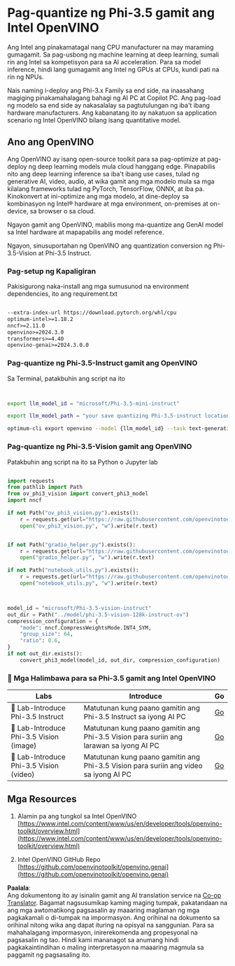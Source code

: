 <!--
CO_OP_TRANSLATOR_METADATA:
{
  "original_hash": "3139a6a82f357a9f90f1fe51c4caf65a",
  "translation_date": "2025-05-09T14:00:28+00:00",
  "source_file": "md/01.Introduction/04/UsingIntelOpenVINOQuantifyingPhi.md",
  "language_code": "tl"
}
-->
# **Pag-quantize ng Phi-3.5 gamit ang Intel OpenVINO**

Ang Intel ang pinakamatagal nang CPU manufacturer na may maraming gumagamit. Sa pag-usbong ng machine learning at deep learning, sumali rin ang Intel sa kompetisyon para sa AI acceleration. Para sa model inference, hindi lang gumagamit ang Intel ng GPUs at CPUs, kundi pati na rin ng NPUs.

Nais naming i-deploy ang Phi-3.x Family sa end side, na inaasahang magiging pinakamahalagang bahagi ng AI PC at Copilot PC. Ang pag-load ng modelo sa end side ay nakasalalay sa pagtutulungan ng iba't ibang hardware manufacturers. Ang kabanatang ito ay nakatuon sa application scenario ng Intel OpenVINO bilang isang quantitative model.

## **Ano ang OpenVINO**

Ang OpenVINO ay isang open-source toolkit para sa pag-optimize at pag-deploy ng deep learning models mula cloud hanggang edge. Pinapabilis nito ang deep learning inference sa iba't ibang use cases, tulad ng generative AI, video, audio, at wika gamit ang mga modelo mula sa mga kilalang frameworks tulad ng PyTorch, TensorFlow, ONNX, at iba pa. Kinokonvert at ini-optimize ang mga modelo, at dine-deploy sa kombinasyon ng Intel® hardware at mga environment, on-premises at on-device, sa browser o sa cloud.

Ngayon gamit ang OpenVINO, mabilis mong ma-quantize ang GenAI model sa Intel hardware at mapapabilis ang model reference.

Ngayon, sinusuportahan ng OpenVINO ang quantization conversion ng Phi-3.5-Vision at Phi-3.5 Instruct.

### **Pag-setup ng Kapaligiran**

Pakisigurong naka-install ang mga sumusunod na environment dependencies, ito ang requirement.txt

```txt

--extra-index-url https://download.pytorch.org/whl/cpu
optimum-intel>=1.18.2
nncf>=2.11.0
openvino>=2024.3.0
transformers>=4.40
openvino-genai>=2024.3.0.0

```

### **Pag-quantize ng Phi-3.5-Instruct gamit ang OpenVINO**

Sa Terminal, patakbuhin ang script na ito

```bash


export llm_model_id = "microsoft/Phi-3.5-mini-instruct"

export llm_model_path = "your save quantizing Phi-3.5-instruct location"

optimum-cli export openvino --model {llm_model_id} --task text-generation-with-past --weight-format int4 --group-size 128 --ratio 0.6  --sym  --trust-remote-code {llm_model_path}


```

### **Pag-quantize ng Phi-3.5-Vision gamit ang OpenVINO**

Patakbuhin ang script na ito sa Python o Jupyter lab

```python

import requests
from pathlib import Path
from ov_phi3_vision import convert_phi3_model
import nncf

if not Path("ov_phi3_vision.py").exists():
    r = requests.get(url="https://raw.githubusercontent.com/openvinotoolkit/openvino_notebooks/latest/notebooks/phi-3-vision/ov_phi3_vision.py")
    open("ov_phi3_vision.py", "w").write(r.text)


if not Path("gradio_helper.py").exists():
    r = requests.get(url="https://raw.githubusercontent.com/openvinotoolkit/openvino_notebooks/latest/notebooks/phi-3-vision/gradio_helper.py")
    open("gradio_helper.py", "w").write(r.text)

if not Path("notebook_utils.py").exists():
    r = requests.get(url="https://raw.githubusercontent.com/openvinotoolkit/openvino_notebooks/latest/utils/notebook_utils.py")
    open("notebook_utils.py", "w").write(r.text)



model_id = "microsoft/Phi-3.5-vision-instruct"
out_dir = Path("../model/phi-3.5-vision-128k-instruct-ov")
compression_configuration = {
    "mode": nncf.CompressWeightsMode.INT4_SYM,
    "group_size": 64,
    "ratio": 0.6,
}
if not out_dir.exists():
    convert_phi3_model(model_id, out_dir, compression_configuration)

```

### **🤖 Mga Halimbawa para sa Phi-3.5 gamit ang Intel OpenVINO**

| Labs    | Introduce | Go |
| -------- | ------- |  ------- |
| 🚀 Lab-Introduce Phi-3.5 Instruct  | Matutunan kung paano gamitin ang Phi-3.5 Instruct sa iyong AI PC    |  [Go](../../../../../code/09.UpdateSamples/Aug/intel-phi35-instruct-zh.ipynb)    |
| 🚀 Lab-Introduce Phi-3.5 Vision (image) | Matutunan kung paano gamitin ang Phi-3.5 Vision para suriin ang larawan sa iyong AI PC      |  [Go](../../../../../code/09.UpdateSamples/Aug/intel-phi35-vision-img.ipynb)    |
| 🚀 Lab-Introduce Phi-3.5 Vision (video)   | Matutunan kung paano gamitin ang Phi-3.5 Vision para suriin ang video sa iyong AI PC    |  [Go](../../../../../code/09.UpdateSamples/Aug/intel-phi35-vision-video.ipynb)    |

## **Mga Resources**

1. Alamin pa ang tungkol sa Intel OpenVINO [https://www.intel.com/content/www/us/en/developer/tools/openvino-toolkit/overview.html](https://www.intel.com/content/www/us/en/developer/tools/openvino-toolkit/overview.html)

2. Intel OpenVINO GitHub Repo [https://github.com/openvinotoolkit/openvino.genai](https://github.com/openvinotoolkit/openvino.genai)

**Paalala**:  
Ang dokumentong ito ay isinalin gamit ang AI translation service na [Co-op Translator](https://github.com/Azure/co-op-translator). Bagamat nagsusumikap kaming maging tumpak, pakatandaan na ang mga awtomatikong pagsasalin ay maaaring maglaman ng mga pagkakamali o di-tumpak na impormasyon. Ang orihinal na dokumento sa orihinal nitong wika ang dapat ituring na opisyal na sanggunian. Para sa mahahalagang impormasyon, inirerekomenda ang propesyonal na pagsasalin ng tao. Hindi kami mananagot sa anumang hindi pagkakaintindihan o maling interpretasyon na maaaring magmula sa paggamit ng pagsasaling ito.